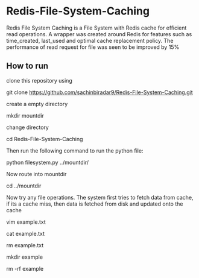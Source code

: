 # Redis-File-System-Caching
Redis File System Caching is a File System with Redis cache for efficient read operations. A wrapper was created around Redis for features such as time_created, last_used and optimal cache replacement policy. The performance of read request for file was seen to be improved by 15%

## How to run

clone this repository using

git clone https://github.com/sachinbiradar9/Redis-File-System-Caching.git

create a empty directory

mkdir mountdir

change directory

cd Redis-File-System-Caching

Then run the following command to run the python file:

python filesystem.py ../mountdir/

Now route into mountdir

cd ../mountdir

Now try any file operations. The system first tries to fetch data from cache, if its a cache miss, then data is fetched from disk and updated onto the cache

vim example.txt

cat example.txt

rm example.txt

mkdir example

rm -rf example
